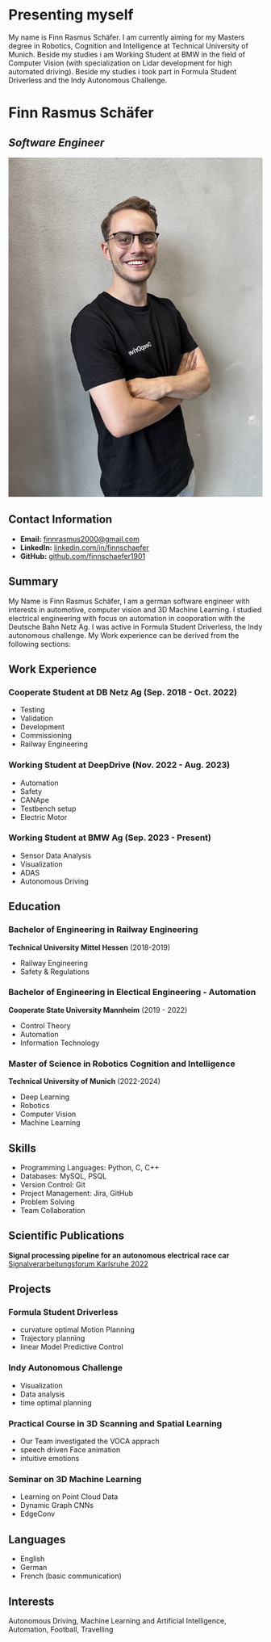 # **Presenting myself**

My name is Finn Rasmus Schäfer. I am currently aiming for my Masters degree in Robotics, Cognition and Intelligence at Technical University of Munich. Beside my studies i am Working Student at BMW in the field of Computer Vision (with specialization on Lidar development for high automated driving). Beside my studies i took part in Formula Student Driverless and the Indy Autonomous Challenge. 

# Finn Rasmus Schäfer
## *Software Engineer*

![Profile Picture](assets/img/Finn.jpg)

## Contact Information
- **Email:** [finnrasmus2000@gmail.com](mailto:finnrasmus2000@gmail.com)
- **LinkedIn:** [linkedin.com/in/finnschaefer](www.linkedin.com/in/finn-rasmus-schaefer-abaa4820b)
- **GitHub:** [github.com/finnschaefer1901](https://github.com/finnschaefer1901)

## Summary
My Name is Finn Rasmus Schäfer, I am a german software engineer with interests in automotive, computer vision and 3D Machine Learning. I studied electrical engineering with focus on automation in cooporation with the Deutsche Bahn Netz Ag. I was active in Formula Student Driverless, the Indy autonomous challenge. My Work experience can be derived from the following sections:

## Work Experience
### Cooperate Student at DB Netz Ag (Sep. 2018 - Oct. 2022)
- Testing
- Validation
- Development
- Commissioning
- Railway Engineering

### Working Student at DeepDrive (Nov. 2022 - Aug. 2023)
- Automation
- Safety
- CANApe
- Testbench setup
- Electric Motor

### Working Student at BMW Ag (Sep. 2023 - Present)
- Sensor Data Analysis
- Visualization
- ADAS
- Autonomous Driving

## Education
### Bachelor of Engineering in Railway Engineering
**Technical University Mittel Hessen** (2018-2019)
- Railway Engineering
- Safety & Regulations

### Bachelor of Engineering in Electical Engineering - Automation
**Cooperate State University Mannheim** (2019 - 2022)
- Control Theory
- Automation
- Information Technology

### Master of Science in Robotics Cognition and Intelligence
**Technical University of Munich** (2022-2024)
- Deep Learning
- Robotics
- Computer Vision
- Machine Learning


## Skills
- Programming Languages: Python, C, C++
- Databases: MySQL, PSQL
- Version Control: Git
- Project Management: Jira, GitHub
- Problem Solving
- Team Collaboration

## Scientific Publications
**Signal processing pipeline for an autonomous electrical race car** [Signalverarbeitungsforum Karlsruhe 2022](https://publikationen.bibliothek.kit.edu/1000150865/149629985)

## Projects
### Formula Student Driverless
- curvature optimal Motion Planning
- Trajectory planning
- linear Model Predictive Control

### Indy Autonomous Challenge
- Visualization
- Data analysis
- time optimal planning

### Practical Course in 3D Scanning and Spatial Learning
- Our Team investigated the VOCA apprach 
- speech driven Face animation
- intuitive emotions

### Seminar on 3D Machine Learning
- Learning on Point Cloud Data
- Dynamic Graph CNNs
- EdgeConv

## Languages
- English
- German
- French (basic communication)

## Interests
Autonomous Driving, Machine Learning and Artificial Intelligence, Automation, Football, Travelling

